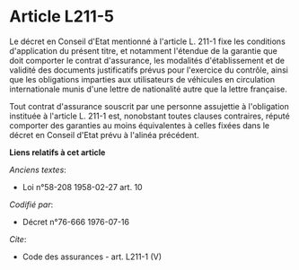 # Article L211-5

Le décret en Conseil d'Etat mentionné à l'article L. 211-1 fixe les conditions d'application du présent titre, et notamment
l'étendue de la garantie que doit comporter le contrat d'assurance, les modalités d'établissement et de validité des
documents justificatifs prévus pour l'exercice du contrôle, ainsi que les obligations imparties aux utilisateurs de véhicules
en circulation internationale munis d'une lettre de nationalité autre que la lettre française.

Tout contrat d'assurance souscrit par une personne assujettie à l'obligation instituée à l'article L. 211-1 est, nonobstant
toutes clauses contraires, réputé comporter des garanties au moins équivalentes à celles fixées dans le décret en Conseil
d'Etat prévu à l'alinéa précédent.

**Liens relatifs à cet article**

_Anciens textes_:

  - Loi n°58-208 1958-02-27 art. 10

_Codifié par_:

  - Décret n°76-666 1976-07-16

_Cite_:

  - Code des assurances - art. L211-1 (V)
